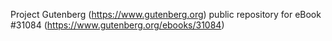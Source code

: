 Project Gutenberg (https://www.gutenberg.org) public repository for eBook #31084 (https://www.gutenberg.org/ebooks/31084)
